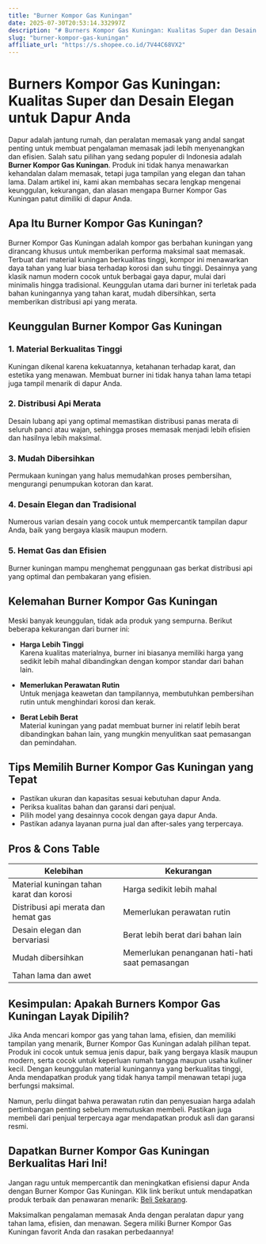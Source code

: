 ```yaml
---
title: "Burner Kompor Gas Kuningan"
date: 2025-07-30T20:53:14.332997Z
description: "# Burners Kompor Gas Kuningan: Kualitas Super dan Desain Elegan untuk Dapur Anda..."
slug: "burner-kompor-gas-kuningan"
affiliate_url: "https://s.shopee.co.id/7V44C68VX2"
---
```

# Burners Kompor Gas Kuningan: Kualitas Super dan Desain Elegan untuk Dapur Anda

Dapur adalah jantung rumah, dan peralatan memasak yang andal sangat penting untuk membuat pengalaman memasak jadi lebih menyenangkan dan efisien. Salah satu pilihan yang sedang populer di Indonesia adalah **Burner Kompor Gas Kuningan**. Produk ini tidak hanya menawarkan kehandalan dalam memasak, tetapi juga tampilan yang elegan dan tahan lama. Dalam artikel ini, kami akan membahas secara lengkap mengenai keunggulan, kekurangan, dan alasan mengapa Burner Kompor Gas Kuningan patut dimiliki di dapur Anda.

## Apa Itu Burner Kompor Gas Kuningan?

Burner Kompor Gas Kuningan adalah kompor gas berbahan kuningan yang dirancang khusus untuk memberikan performa maksimal saat memasak. Terbuat dari material kuningan berkualitas tinggi, kompor ini menawarkan daya tahan yang luar biasa terhadap korosi dan suhu tinggi. Desainnya yang klasik namun modern cocok untuk berbagai gaya dapur, mulai dari minimalis hingga tradisional. Keunggulan utama dari burner ini terletak pada bahan kuningannya yang tahan karat, mudah dibersihkan, serta memberikan distribusi api yang merata.

## Keunggulan Burner Kompor Gas Kuningan

### 1. Material Berkualitas Tinggi
Kuningan dikenal karena kekuatannya, ketahanan terhadap karat, dan estetika yang menawan. Membuat burner ini tidak hanya tahan lama tetapi juga tampil menarik di dapur Anda.

### 2. Distribusi Api Merata
Desain lubang api yang optimal memastikan distribusi panas merata di seluruh panci atau wajan, sehingga proses memasak menjadi lebih efisien dan hasilnya lebih maksimal.

### 3. Mudah Dibersihkan
Permukaan kuningan yang halus memudahkan proses pembersihan, mengurangi penumpukan kotoran dan karat.

### 4. Desain Elegan dan Tradisional
Numerous varian desain yang cocok untuk mempercantik tampilan dapur Anda, baik yang bergaya klasik maupun modern.

### 5. Hemat Gas dan Efisien
Burner kuningan mampu menghemat penggunaan gas berkat distribusi api yang optimal dan pembakaran yang efisien.

## Kelemahan Burner Kompor Gas Kuningan

Meski banyak keunggulan, tidak ada produk yang sempurna. Berikut beberapa kekurangan dari burner ini:

- **Harga Lebih Tinggi**  
  Karena kualitas materialnya, burner ini biasanya memiliki harga yang sedikit lebih mahal dibandingkan dengan kompor standar dari bahan lain.

- **Memerlukan Perawatan Rutin**  
  Untuk menjaga keawetan dan tampilannya, membutuhkan pembersihan rutin untuk menghindari korosi dan kerak.

- **Berat Lebih Berat**  
  Material kuningan yang padat membuat burner ini relatif lebih berat dibandingkan bahan lain, yang mungkin menyulitkan saat pemasangan dan pemindahan.

## Tips Memilih Burner Kompor Gas Kuningan yang Tepat

- Pastikan ukuran dan kapasitas sesuai kebutuhan dapur Anda.
- Periksa kualitas bahan dan garansi dari penjual.
- Pilih model yang desainnya cocok dengan gaya dapur Anda.
- Pastikan adanya layanan purna jual dan after-sales yang terpercaya.

## Pros & Cons Table

| Kelebihan                              | Kekurangan                               |
|----------------------------------------|------------------------------------------|
| Material kuningan tahan karat dan korosi | Harga sedikit lebih mahal             |
| Distribusi api merata dan hemat gas  | Memerlukan perawatan rutin             |
| Desain elegan dan bervariasi          | Berat lebih berat dari bahan lain       |
| Mudah dibersihkan                     | Memerlukan penanganan hati-hati saat pemasangan |
| Tahan lama dan awet                  |                                           |

## Kesimpulan: Apakah Burners Kompor Gas Kuningan Layak Dipilih?

Jika Anda mencari kompor gas yang tahan lama, efisien, dan memiliki tampilan yang menarik, Burner Kompor Gas Kuningan adalah pilihan tepat. Produk ini cocok untuk semua jenis dapur, baik yang bergaya klasik maupun modern, serta cocok untuk keperluan rumah tangga maupun usaha kuliner kecil. Dengan keunggulan material kuningannya yang berkualitas tinggi, Anda mendapatkan produk yang tidak hanya tampil menawan tetapi juga berfungsi maksimal.

Namun, perlu diingat bahwa perawatan rutin dan penyesuaian harga adalah pertimbangan penting sebelum memutuskan membeli. Pastikan juga membeli dari penjual terpercaya agar mendapatkan produk asli dan garansi resmi.

## Dapatkan Burner Kompor Gas Kuningan Berkualitas Hari Ini!

Jangan ragu untuk mempercantik dan meningkatkan efisiensi dapur Anda dengan Burner Kompor Gas Kuningan. Klik link berikut untuk mendapatkan produk terbaik dan penawaran menarik: [Beli Sekarang](https://s.shopee.co.id/7V44C68VX2).

Maksimalkan pengalaman memasak Anda dengan peralatan dapur yang tahan lama, efisien, dan menawan. Segera miliki Burner Kompor Gas Kuningan favorit Anda dan rasakan perbedaannya!
